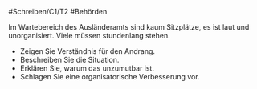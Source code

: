 #Schreiben/C1/T2 #Behörden

Im Wartebereich des Ausländeramts sind kaum Sitzplätze, es ist laut und unorganisiert. Viele müssen stundenlang stehen.
- Zeigen Sie Verständnis für den Andrang.
- Beschreiben Sie die Situation.
- Erklären Sie, warum das unzumutbar ist.
- Schlagen Sie eine organisatorische Verbesserung vor.